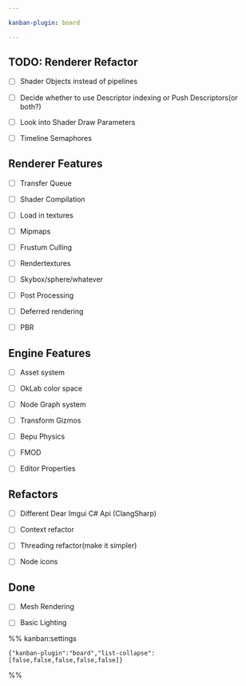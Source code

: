 ```yaml
---

kanban-plugin: board

---
```


## TODO: Renderer Refactor

- [ ] Shader Objects instead of pipelines
- [ ] Decide whether to use Descriptor indexing or Push Descriptors(or both?)
- [ ] Look into Shader Draw Parameters
- [ ] Timeline Semaphores


## Renderer Features

- [ ] Transfer Queue
- [ ] Shader Compilation
- [ ] Load in textures
- [ ] Mipmaps
- [ ] Frustum Culling
- [ ] Rendertextures
- [ ] Skybox/sphere/whatever
- [ ] Post Processing
- [ ] Deferred rendering
- [ ] PBR


## Engine Features

- [ ] Asset system
- [ ] OkLab color space
- [ ] Node Graph system
- [ ] Transform Gizmos
- [ ] Bepu Physics
- [ ] FMOD
- [ ] Editor Properties


## Refactors

- [ ] Different Dear Imgui C# Api (ClangSharp)
- [ ] Context refactor
- [ ] Threading refactor(make it simpler)
- [ ] Node icons


## Done

- [ ] Mesh Rendering
- [ ] Basic Lighting




%% kanban:settings
```
{"kanban-plugin":"board","list-collapse":[false,false,false,false,false]}
```
%%
